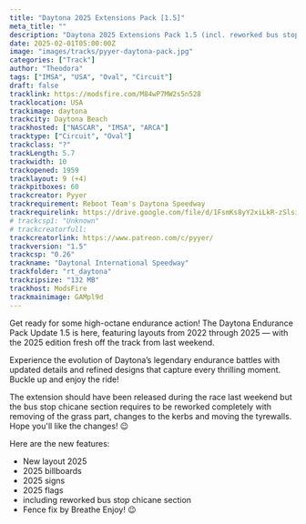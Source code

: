 ```yaml
---
title: "Daytona 2025 Extensions Pack [1.5]"
meta_title: ""
description: "Daytona 2025 Extensions Pack 1.5 (incl. reworked bus stop chicane)"
date: 2025-02-01T05:00:00Z
image: "images/tracks/pyyer-daytona-pack.jpg"
categories: ["Track"]
author: "Theodora"
tags: ["IMSA", "USA", "Oval", "Circuit"]
draft: false
tracklink: https://modsfire.com/M84wP7MW2s5n528
tracklocation: USA
trackimage: daytona
trackcity: Daytona Beach
trackhosted: ["NASCAR", "IMSA", "ARCA"]
tracktype: ["Circuit", "Oval"]
trackclass: "?" 
trackLength: 5.7
trackwidth: 10
trackopened: 1959
tracklayout: 9 (+4)
trackpitboxes: 60
trackcreator: Pyyer
trackrequirement: Reboot Team's Daytona Speedway
trackrequirelink: https://drive.google.com/file/d/1FsmKs8yY2xiLkR-zSlsiFP9E5Ba4dOp2/edit
# trackcsp1: "Unknown"
# trackcreatorfull: 
trackcreatorlink: https://www.patreon.com/c/pyyer/
trackversion: "1.5"
trackcsp: "0.26"
trackname: "Daytonal International Speedway"
trackfolder: "rt_daytona"
trackzipsize: "132 MB"
trackhost: ModsFire
trackmainimage: GAMpl9d
---
```


Get ready for some high-octane endurance action! The Daytona Endurance Pack Update 1.5 is here, featuring layouts from 2022 through 2025 — with the 2025 edition fresh off the track from last weekend. 

Experience the evolution of Daytona’s legendary endurance battles with updated details and refined designs that capture every thrilling moment. Buckle up and enjoy the ride!

The extension should have been released during the race last weekend but the bus stop chicane section requires to be reworked completely with removing of the grass part, changes to the kerbs and moving the tyrewalls. Hope you'll like the changes! 😉

Here are the new features:

- New layout 2025
- 2025 billboards
- 2025 signs
- 2025 flags
- including reworked bus stop chicane section
- Fence fix by Breathe
Enjoy! 😉 